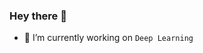### Hey there 👋

- 🔭 I’m currently working on `Deep Learning`


<!--
**Si-D/Si-D** is a ✨ _special_ ✨ repository because its `README.md` (this file) appears on your GitHub profile.

Here are some ideas to get you started:

- 🔭 I’m currently working on ...
- 🌱 I’m currently learning ...
- 👯 I’m looking to collaborate on ...
- 🤔 I’m looking for help with ...
- 💬 Ask me about ...
- 📫 How to reach me: ...
- 😄 Pronouns: ...
- ⚡ Fun fact: ...
[![Siddharth's GitHub stats](https://github-readme-stats.vercel.app/api?username=Si-D)](https://github.com/Si-D/github-readme-stats)
-->
